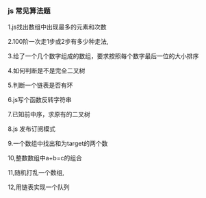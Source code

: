 ### js 常见算法题 ###

1.js找出数组中出现最多的元素和次数

2.100阶一次走1步或2步有多少种走法,

3.给了一个几个数字组成的数组，要求按照每个数字最后一位的大小排序

4.如何判断是不是完全二叉树

5.判断一个链表是否有环

6.js写个函数反转字符串

7.已知前中序，求原有的二叉树

8.js 发布订阅模式

9.一个数组中找出和为target的两个数

10,整数数组中a+b=c的组合

11,随机打乱一个数组,

12,用链表实现一个队列
